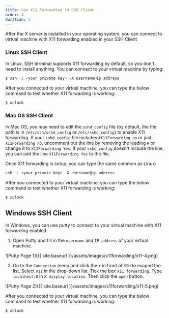 ```yaml
---
title: Use X11 Forwarding in SSH Client
order: 4
duration: 5
---
```


After the X server is installed in your operating system, you can connect to virtual machine with X11 forwarding enabled in your SSH Client

### Linux SSH Client

In Linux, SSH terminal supports X11 forwarding by default, so you don't need to install anything. You can connect to your virtual machine by typing:

```bash
$ ssh -i <your private key> -X username@ip address

```
After you connected to your virtual machine, you can type the below command to test whether X11 forwarding is working:

```bash
$ xclock

```

### Mac OS SSH Client

In Mac OS, you may need to edit the `sshd_config` file (by default, the file path is in `/etc/ssh/sshd_config` or `/etc/sshd_config`) to enable X11 forwarding. If your `sshd_config` file includes `#X11Forwarding no` or just `X11Forwarding no`, uncomment out the line by removing the leading `#` or change it to `X11Forwarding Yes`. If your `sshd_config` doesn't include the line, you can add the line `X11Forwarding Yes` to the file.

Once X11 forwarding is setup, you can type the same common as Linux:

```bash
ssh -i <your private key> -X username@ip address

```

After you connected to your virtual machine, you can type the below command to test whether X11 forwarding is working:

```bash
$ xclock

```

## Windows SSH Client

In Windows, you can use putty to connect to your virtual machine with X11 forwarding enabled.

1.  Open Putty and fill in the `username` and `IP address` of your virtual machine.

![Putty Page 1]({{ site.baseurl }}/assets/images/x11forwarding/x11-4.png)

2. Go to the `Connection` menu and click the `+` in front of `SSH` to exapnd the list. Select `X11` in the drop-down list. Tick the box `X11 forwarding`. Type `localhost:0` in `X display location`. Then click the `open` button.

![Putty Page 2]({{ site.baseurl }}/assets/images/x11forwarding/x11-5.png)

After you connected to your virtual machine, you can type the below command to test whether X11 forwarding is working:

```bash
$ xclock

```
